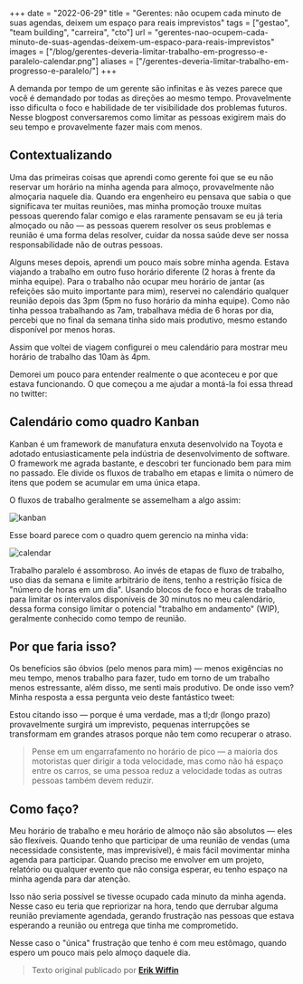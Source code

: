 +++
date = "2022-06-29"
title = "Gerentes: não ocupem cada minuto de suas agendas, deixem um espaço para reais imprevistos"
tags = ["gestao", "team building", "carreira", "cto"]
url = "gerentes-nao-ocupem-cada-minuto-de-suas-agendas-deixem-um-espaco-para-reais-imprevistos"
images = ["/blog/gerentes-deveria-limitar-trabalho-em-progresso-e-paralelo-calendar.png"]
aliases = ["/gerentes-deveria-limitar-trabalho-em-progresso-e-paralelo/"]
+++

A demanda por tempo de um gerente são infinitas e às vezes parece que você é demandado por todas as direções ao mesmo tempo. Provavelmente isso dificulta o foco e habilidade de ter visibilidade dos problemas futuros. Nesse blogpost conversaremos como limitar as pessoas exigirem mais do seu tempo e provavelmente fazer mais com menos.

## Contextualizando

Uma das primeiras coisas que aprendi como gerente foi que se eu não reservar um horário na minha agenda para almoço, provavelmente não almoçaria naquele dia. Quando era engenheiro eu pensava que sabia o que significava ter muitas reuniões, mas minha promoção trouxe muitas pessoas querendo falar comigo e elas raramente pensavam se eu já teria almoçado ou não — as pessoas querem resolver os seus problemas e reunião é uma forma delas resolver, cuidar da nossa saúde deve ser nossa responsabilidade não de outras pessoas.

Alguns meses depois, aprendi um pouco mais sobre minha agenda. Estava viajando a trabalho em outro fuso horário diferente (2 horas à frente da minha equipe). Para o trabalho não ocupar meu horário de jantar (as refeições são muito importante para mim), reservei no calendário qualquer reunião depois das 3pm (5pm no fuso horário da minha equipe). Como não tinha pessoa trabalhando as 7am, trabalhava média de 6 horas por dia, percebi que no final da semana tinha sido mais produtivo, mesmo estando disponível por menos horas.

Assim que voltei de viagem configurei o meu calendário para mostrar meu horário de trabalho das 10am às 4pm.

Demorei um pouco para entender realmente o que aconteceu e por que estava funcionando. O que começou a me ajudar a montá-la foi essa thread no twitter:


## Calendário como quadro Kanban

Kanban é um framework de manufatura enxuta desenvolvido na Toyota e adotado entusiasticamente pela indústria de desenvolvimento de software. O framework me agrada bastante, e descobri ter funcionado bem para mim no passado. Ele divide os fluxos de trabalho em etapas e limita o número de itens que podem se acumular em uma única etapa.

O fluxos de trabalho geralmente se assemelham a algo assim:

![kanban](/blog/gerentes-deveria-limitar-trabalho-em-progresso-e-paralelo-kanban.png)

Esse board parece com o quadro quem gerencio na minha vida:

![calendar](/blog/gerentes-deveria-limitar-trabalho-em-progresso-e-paralelo-calendar.png)

Trabalho paralelo é assombroso. Ao invés de etapas de fluxo de trabalho, uso dias da semana e limite arbitrário de itens, tenho a restrição física de "número de horas em um dia". Usando blocos de foco e horas de trabalho para limitar os intervalos disponíveis de 30 minutos no meu calendário, dessa forma consigo limitar o potencial "trabalho em andamento" (WIP), geralmente conhecido como tempo de reunião.

## Por que faria isso?

Os benefícios são óbvios (pelo menos para mim) — menos exigências no meu tempo, menos trabalho para fazer, tudo em torno de um trabalho menos estressante, além disso, me senti mais produtivo. De onde isso vem? Minha resposta a essa pergunta veio deste fantástico tweet:


Estou citando isso — porque é uma verdade, mas a tl;dr (longo prazo) provavelmente surgirá um imprevisto, pequenas interrupções se transformam em grandes atrasos porque não tem como recuperar o atraso.

> Pense em um engarrafamento no horário de pico — a maioria dos motoristas quer dirigir a toda velocidade, mas como não há espaço entre os carros, se uma pessoa reduz a velocidade todas as outras pessoas também devem reduzir.

## Como faço?

Meu horário de trabalho e meu horário de almoço não são absolutos — eles são flexíveis. Quando tenho que participar de uma reunião de vendas (uma necessidade consistente, mas imprevisível), é mais fácil movimentar minha agenda para participar. Quando preciso me envolver em um projeto, relatório ou qualquer evento que não consiga esperar, eu tenho espaço na minha agenda para dar atenção.

Isso não seria possível se tivesse ocupado cada minuto da minha agenda. Nesse caso eu teria que repriorizar na hora, tendo que derrubar alguma reunião previamente agendada, gerando frustração nas pessoas que estava esperando a reunião ou entrega que tinha me comprometido.

Nesse caso o "única" frustração que tenho é com meu estômago, quando espero um pouco mais pelo almoço daquele dia.

> Texto original publicado por **[Erik Wiffin](https://erik.wiffin.com/posts/limiting-work-in-progress-as-a-manager/)**
